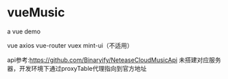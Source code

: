 # vueMusic
a vue demo

vue
axios 
vue-router
vuex
mint-ui（不适用）

api参考:https://github.com/Binaryify/NeteaseCloudMusicApi
未搭建对应服务器，开发环境下通过proxyTable代理指向到官方地址
